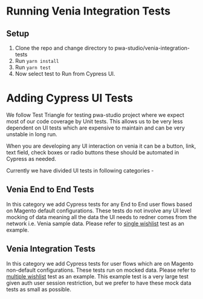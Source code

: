 # Running Venia Integration Tests

## Setup

1. Clone the repo and change directory to pwa-studio/venia-integration-tests
2. Run `yarn install`
3. Run `yarn test`
4. Now select test to Run from Cypress UI.

# Adding Cypress UI Tests

We follow Test Triangle for testing pwa-studio project where we expect most of our code coverage by Unit tests. This allows us to be very less dependent on UI tests which are expensive to maintain and can be very unstable in long run.

When you are developing any UI interaction on venia it can be a button, link, text field, check boxes or radio buttons these should be automated in Cypress as needed.

Currently we have divided UI tests in following categories -

## Venia End to End Tests
In this category we add Cypress tests for any End to End user flows based on Magento default configurations. These tests do not involve any UI level mocking of data meaning all the data the UI needs to redner comes from the network i.e. Venia sample data. Please refer to [single wishlist][] test as an example.

## Venia Integration Tests
In this category we add Cypress tests for user flows which are on Magento non-default configurations. These tests run on mocked data. Please refer to [multiple wishlist][] test as an example. This example test is a very large test given auth user session restriction, but we prefer to have these mock data tests as small as possible.

[single wishlist]: https://github.com/magento/pwa-studio/tree/develop/venia-integration-tests/src/tests/e2eTests/wishList
[multiple wishlist]: https://github.com/magento/pwa-studio/tree/develop/venia-integration-tests/src/tests/integrationTests/wishList/verifyMultipleWishlistFeatures.spec.js
